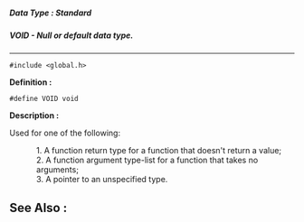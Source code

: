 ##### Data Type : Standard
##### VOID - Null or default data type.
---
```
#include <global.h>
```

**Definition :**
```
#define VOID void
```

**Description :**

Used for one of the following:
<ul>
<ul>1. A function return type for a function that doesn't return a value;<br>
2. A function argument type-list for a function that takes no arguments;<br>
3. A pointer to an unspecified type.</ul>
</ul>



**See Also :**
---
